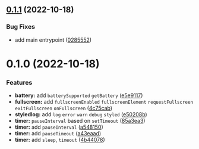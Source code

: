 ## [0.1.1](https://github.com/sun0day/wodash/compare/v0.0.0...v0.1.1) (2022-10-18)


### Bug Fixes

* add main entrypoint ([0285552](https://github.com/sun0day/wodash/commit/02855526fcac935b6a4de8f5b038749cfd7e93cc))



# 0.1.0 (2022-10-18)


### Features

* **battery:** add `batterySupported` `getBattery` ([e5e9117](https://github.com/sun0day/modern-api/commit/e5e9117840f7f22b7a965605a8d5042a9b409ea8))
* **fullscreen:** add `fullscreenEnabled` `fullscreenElement` `requestFullscreen` `exitFullscreen` `onFullscreen` ([4c75cab](https://github.com/sun0day/modern-api/commit/4c75cabf26972ba1b96110f0fc5cb71b793cde90))
* **styledlog:** add `log` `error` `warn` `debug` `styled` ([e50208b](https://github.com/sun0day/modern-api/commit/e50208bd317001c01106657b6519f927ab64836f))
* **timer:** `pauseInterval` based on `setTimeout` ([85a3ea3](https://github.com/sun0day/modern-api/commit/85a3ea36d667db3b5934f265d7be50a3f2058fe9))
* **timer:** add `pauseInterval` ([a548150](https://github.com/sun0day/modern-api/commit/a548150f7ee43036b2bfd5e16cc13ccff2f3bfec))
* **timer:** add `pauseTimeout` ([a43eaad](https://github.com/sun0day/modern-api/commit/a43eaad4d58b50fbec57b3e73547a8403db25edd))
* **timer:** add `sleep`, `timeout` ([4b44078](https://github.com/sun0day/modern-api/commit/4b44078ebe658aec2d5b83e53f1b3f31c97ba8cf))



